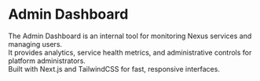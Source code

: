 # Admin Dashboard

The Admin Dashboard is an internal tool for monitoring Nexus services and managing users.  
It provides analytics, service health metrics, and administrative controls for platform administrators.  
Built with Next.js and TailwindCSS for fast, responsive interfaces.
